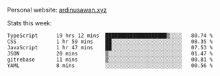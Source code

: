 Personal website: [ardinusawan.xyz](https://ardinusawan.xyz)

Stats this week:
<!--START_SECTION:waka-->

```text
TypeScript      19 hrs 12 mins  ████████████████████▒░░░░   80.74 %
CSS             1 hr 59 mins    ██░░░░░░░░░░░░░░░░░░░░░░░   08.35 %
JavaScript      1 hr 47 mins    ██░░░░░░░░░░░░░░░░░░░░░░░   07.53 %
JSON            20 mins         ▒░░░░░░░░░░░░░░░░░░░░░░░░   01.47 %
gitrebase       11 mins         ▒░░░░░░░░░░░░░░░░░░░░░░░░   00.81 %
YAML            8 mins          ░░░░░░░░░░░░░░░░░░░░░░░░░   00.56 %
```

<!--END_SECTION:waka-->
